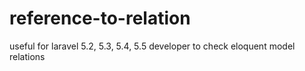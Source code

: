 # reference-to-relation
useful for laravel 5.2, 5.3, 5.4, 5.5 developer to check eloquent model relations
